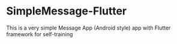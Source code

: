 # SimpleMessage-Flutter
This is a very simple Message App (Android style) app with Flutter framework for self-training
